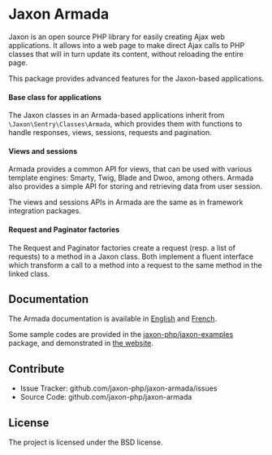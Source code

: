 Jaxon Armada
============

Jaxon is an open source PHP library for easily creating Ajax web applications.
It allows into a web page to make direct Ajax calls to PHP classes that will in turn update its content, without reloading the entire page.

This package provides advanced features for the Jaxon-based applications.

#### Base class for applications

The Jaxon classes in an Armada-based applications inherit from `\Jaxon\Sentry\Classes\Armada`, which provides them with functions to handle responses, views, sessions, requests and pagination.

#### Views and sessions

Armada provides a common API for views, that can be used with various template engines: Smarty, Twig, Blade and Dwoo, among others.
Armada also provides a simple API for storing and retrieving data from user session.

The views and sessions APIs in Armada are the same as in framework integration packages. 

#### Request and Paginator factories

The Request and Paginator factories create a request (resp. a list of requests) to a method in a Jaxon class.
Both implement a fluent interface which transform a call to a method into a request to the same method in the linked class.

Documentation
-------------

The Armada documentation is available in [English](http://www.jaxon-php.org/en/docs/armada/operation.html) and [French](http://www.jaxon-php.org/fr/docs/armada/operation.html).

Some sample codes are provided in the [jaxon-php/jaxon-examples](https://github.com/jaxon-php/jaxon-examples) package, and demonstrated in [the website](http://www.jaxon-php.org/examples/advanced/armada.html).

Contribute
----------

- Issue Tracker: github.com/jaxon-php/jaxon-armada/issues
- Source Code: github.com/jaxon-php/jaxon-armada

License
-------

The project is licensed under the BSD license.

